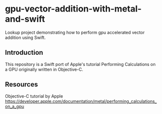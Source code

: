 # gpu-vector-addition-with-metal-and-swift
Lookup project demonstrating how to perform gpu accelerated vector addition using Swift.

## Introduction
This repository is a Swift port of Apple's tutorial Performing Calculations on a GPU originally written in Objective-C.

## Resources

Objective-C tutorial by Apple  
https://developer.apple.com/documentation/metal/performing_calculations_on_a_gpu

